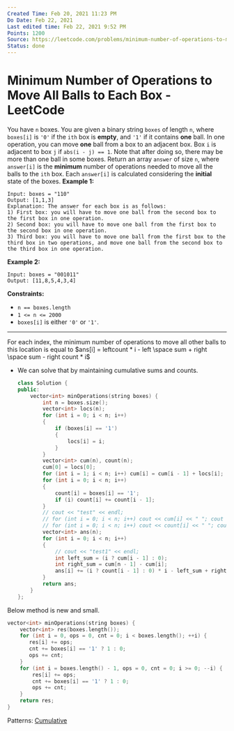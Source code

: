 ```yaml
---
Created Time: Feb 20, 2021 11:23 PM
Do Date: Feb 22, 2021
Last edited time: Feb 22, 2021 9:52 PM
Points: 1200
Source: https://leetcode.com/problems/minimum-number-of-operations-to-move-all-balls-to-each-box/
Status: done
---
```


# Minimum Number of Operations to Move All Balls to Each Box - LeetCode

You have `n` boxes. You are given a binary string `boxes` of length `n`, where `boxes[i]` is `'0'` if the `ith` box is **empty**, and `'1'` if it contains **one** ball.
In one operation, you can move **one** ball from a box to an adjacent box. Box `i` is adjacent to box `j` if `abs(i - j) == 1`. Note that after doing so, there may be more than one ball in some boxes.
Return an array `answer` of size `n`, where `answer[i]` is the **minimum** number of operations needed to move all the balls to the `ith` box.
Each `answer[i]` is calculated considering the **initial** state of the boxes.
**Example 1:**
```
Input: boxes = "110"
Output: [1,1,3]
Explanation: The answer for each box is as follows:
1) First box: you will have to move one ball from the second box to the first box in one operation.
2) Second box: you will have to move one ball from the first box to the second box in one operation.
3) Third box: you will have to move one ball from the first box to the third box in two operations, and move one ball from the second box to the third box in one operation.
```
**Example 2:**
```
Input: boxes = "001011"
Output: [11,8,5,4,3,4]
```
**Constraints:**
- `n == boxes.length`
- `1 <= n <= 2000`
- `boxes[i]` is either `'0'` or `'1'`.
---
For each index, the minimum number of operations to move all other balls to this location is equal to $ans[i] = leftcount * i - left \space sum + right \space sum - right count * i$
- We can solve that by maintaining cumulative sums and counts.
    ```cpp
    class Solution {
    public:
        vector<int> minOperations(string boxes) {
            int n = boxes.size(); 
            vector<int> locs(n); 
            for (int i = 0; i < n; i++)
            {
                if (boxes[i] == '1')
                {
                    locs[i] = i; 
                }
            }
            vector<int> cum(n), count(n); 
            cum[0] = locs[0];
            for (int i = 1; i < n; i++) cum[i] = cum[i - 1] + locs[i]; 
            for (int i = 0; i < n; i++)
            {
                count[i] = boxes[i] == '1';
                if (i) count[i] += count[i - 1]; 
            }
            // cout << "test" << endl;
            // for (int i = 0; i < n; i++) cout << cum[i] << " "; cout << endl;
            // for (int i = 0; i < n; i++) cout << count[i] << " "; cout << endl;
            vector<int> ans(n);
            for (int i = 0; i < n; i++)
            {
                // cout << "test1" << endl;
                int left_sum = (i ? cum[i - 1] : 0);
                int right_sum = cum[n - 1] - cum[i];
                ans[i] += (i ? count[i - 1] : 0) * i - left_sum + right_sum - (count[n - 1] - count[i]) * i;
            }
            return ans; 
        }
    };
    ```
Below method is new and small. 
```cpp
vector<int> minOperations(string boxes) {
    vector<int> res(boxes.length()); 
    for (int i = 0, ops = 0, cnt = 0; i < boxes.length(); ++i) {
       res[i] += ops;
       cnt += boxes[i] == '1' ? 1 : 0;
       ops += cnt;
    }
    for (int i = boxes.length() - 1, ops = 0, cnt = 0; i >= 0; --i) {
        res[i] += ops;
        cnt += boxes[i] == '1' ? 1 : 0;
        ops += cnt;
    }
    return res;
}
```
Patterns: [Cumulative](Cumulative.md)